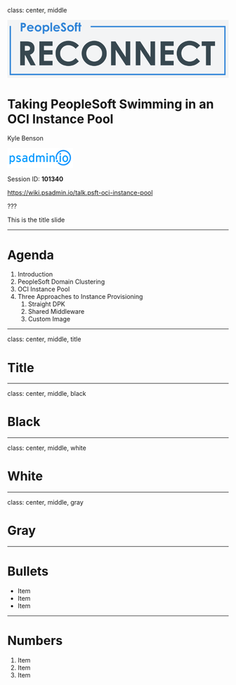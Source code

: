 class: center, middle

![Reconnect](images/reconnect.png)

# Taking PeopleSoft Swimming in an OCI Instance Pool

Kyle Benson

![psadmin.io](images/psadmin_io.png)

Session ID: **101340**

https://wiki.psadmin.io/talk.psft-oci-instance-pool

???

This is the title slide

---

# Agenda

1. Introduction
1. PeopleSoft Domain Clustering 
1. OCI Instance Pool
1. Three Approaches to Instance Provisioning
    1. Straight DPK
    1. Shared Middleware
    1. Custom Image

---
class: center, middle, title
# Title
---
class: center, middle, black
# Black
---
class: center, middle, white
# White
---
class: center, middle, gray
# Gray
---
# Bullets
* Item
* Item
* Item
---
# Numbers
1. Item
1. Item
1. Item